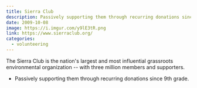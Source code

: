 ```yaml
---
title: Sierra Club
description: Passively supporting them through recurring donations since 9th grade.
date: 2009-10-08
image: https://i.imgur.com/y9lE3tR.png
link: https://www.sierraclub.org/
categories:
  - volunteering
---
```


The Sierra Club is the nation's largest and most influential grassroots environmental organization -- with three million members and supporters.

- Passively supporting them through recurring donations since 9th grade.
